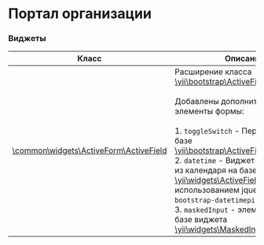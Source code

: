 # Портал организации #

### Виджеты

Класс | Описание
--- | ---
[\common\widgets\ActiveForm\ActiveField](https://vovancho.github.io/wk-portal/common-widgets-activeform-activefield.html) | Расширение класса [\yii\bootstrap\ActiveField](https://www.yiiframework.com/doc-2.0/yii-bootstrap-activefield.html). <BR><BR> Добавлены дополнительные элементы формы: <BR><BR> 1. `toggleSwitch` - Переключатель на базе [\yii\bootstrap\ActiveField::checkbox()](https://www.yiiframework.com/doc-2.0/yii-bootstrap-activefield.html#checkbox()-detail) <BR> 2. `datetime` - Виджет выбора даты из календаря на базе [\yii\widgets\ActiveField::textInput()](https://www.yiiframework.com/doc/api/2.0/yii-widgets-activefield#textInput()-detail) с использованием jquery плагина `bootstrap-datetimepicker.js`. <BR> 3. `maskedInput` - элемент формы на базе виджета [\yii\widgets\MaskedInput](https://www.yiiframework.com/doc/api/2.0/yii-widgets-maskedinput).
